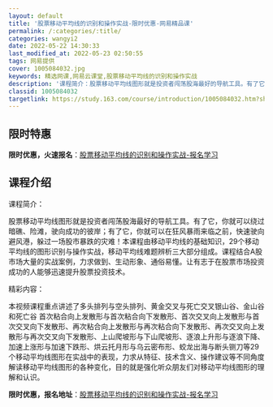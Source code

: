 ```yaml
---
layout: default
title: '股票移动平均线的识别和操作实战-限时优惠-网易精品课'
permalink: /:categories/:title/
categories: wangyi2
date: 2022-05-22 14:30:33
last_modified_at: 2022-05-23 02:50:55
tags: 网易提供
cover: 1005084032.jpg
keywords: 精选网课,网易云课堂,股票移动平均线的识别和操作实战
description: '课程简介：股票移动平均线图形就是投资者闯荡股海最好的导航工具。有了它，你就可以绕过暗礁、险滩，驶向成功的彼岸；有了它，你'
classid: 1005084032
targetlink: https://study.163.com/course/introduction/1005084032.htm?share=1&shareId=1025206652&utm_campaign=share&utm_medium=iphoneShare&utm_source=&utm_u=1025206652
---
```


## 限时特惠

**限时优惠，火速报名**：[股票移动平均线的识别和操作实战-报名学习](https://study.163.com/course/introduction/1005084032.htm?share=1&shareId=1025206652&utm_campaign=share&utm_medium=iphoneShare&utm_source=&utm_u=1025206652)

## 课程介绍

课程简介：

股票移动平均线图形就是投资者闯荡股海最好的导航工具。有了它，你就可以绕过暗礁、险滩，驶向成功的彼岸；有了它，你就可以在狂风暴雨来临之前，快速驶向避风港，躲过一场股市暴跌的灾难！本课程由移动平均线的基础知识，29个移动平均线的图形识别与操作实战，移动平均线难题辨析三大部分组成。课程结合A股市场大量的实战案例，力求做到、生动形象、通俗易懂。让有志于在股票市场投资成功的人能够迅速提升股票投资技术。

精彩内容：

本视频课程重点讲述了多头排列与空头排列、黄金交叉与死亡交叉银山谷、金山谷和死亡谷  首次粘合向上发散形与首次粘合向下发散形、首次交叉向上发散形与首次交叉向下发散形、再次粘合向上发散形与再次粘合向下发散形、再次交叉向上发散形与再次交叉向下发散形、上山爬坡形与下山爬坡形、逐浪上升形与逐浪下降、加速上涨形与加速下跌形、烘云托月形与乌云密布形、蛟龙出海与断头铡刀等29个移动平均线图形在实战中的表现，力求从特征、技术含义、操作建议等不同角度解读移动平均线图形的各种变化，目的就是强化听众朋友们对移动平均线图形的理解和认识。

**限时优惠，报名地址**：[股票移动平均线的识别和操作实战-报名学习](https://study.163.com/course/introduction/1005084032.htm?share=1&shareId=1025206652&utm_campaign=share&utm_medium=iphoneShare&utm_source=&utm_u=1025206652)

